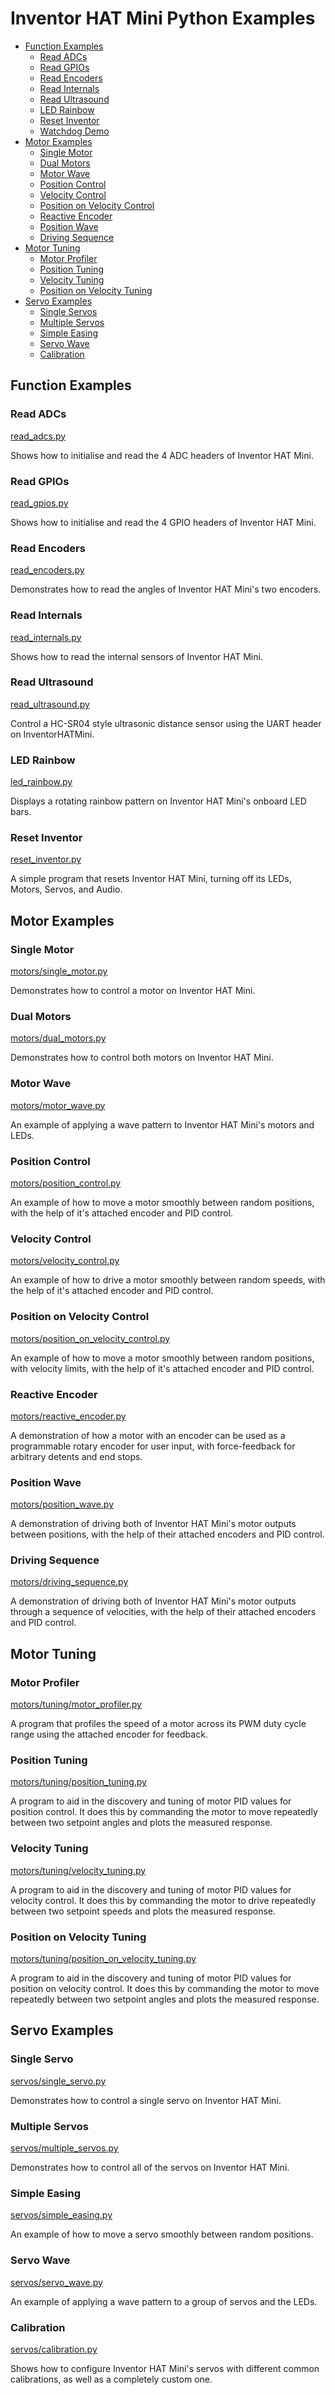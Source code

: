 # Inventor HAT Mini Python Examples <!-- omit in toc -->

- [Function Examples](#function-examples)
  - [Read ADCs](#read-adcs)
  - [Read GPIOs](#read-gpios)
  - [Read Encoders](#read-encoders)
  - [Read Internals](#read-internals)
  - [Read Ultrasound](#read-ultrasound)
  - [LED Rainbow](#led-rainbow)
  - [Reset Inventor](#reset-inventor)
  - [Watchdog Demo](#watchdog-demo)
- [Motor Examples](#motor-examples)
  - [Single Motor](#single-motor)
  - [Dual Motors](#dual-motors)
  - [Motor Wave](#motor-wave)
  - [Position Control](#position-control)
  - [Velocity Control](#velocity-control)
  - [Position on Velocity Control](#position-on-velocity-control)
  - [Reactive Encoder](#reactive-encoder)
  - [Position Wave](#position-wave)
  - [Driving Sequence](#driving-sequence)
- [Motor Tuning](#motor-tuning)
  - [Motor Profiler](#motor-profiler)
  - [Position Tuning](#position-tuning)
  - [Velocity Tuning](#velocity-tuning)
  - [Position on Velocity Tuning](#position-on-velocity-tuning)
- [Servo Examples](#servo-examples)
  - [Single Servos](#single-servo)
  - [Multiple Servos](#multiple-servos)
  - [Simple Easing](#simple-easing)
  - [Servo Wave](#servo-wave)
  - [Calibration](#calibration)


## Function Examples

### Read ADCs
[read_adcs.py](read_adcs.py)

Shows how to initialise and read the 4 ADC headers of Inventor HAT Mini.


### Read GPIOs
[read_gpios.py](read_gpios.py)

Shows how to initialise and read the 4 GPIO headers of Inventor HAT Mini.


### Read Encoders
[read_encoders.py](read_encoders.py)

Demonstrates how to read the angles of Inventor HAT Mini's two encoders.


### Read Internals
[read_internals.py](read_internals.py)

Shows how to read the internal sensors of Inventor HAT Mini.


### Read Ultrasound
[read_ultrasound.py](read_ultrasound.py)

Control a HC-SR04 style ultrasonic distance sensor using the UART header on InventorHATMini.


### LED Rainbow
[led_rainbow.py](led_rainbow.py)

Displays a rotating rainbow pattern on Inventor HAT Mini's onboard LED bars.


### Reset Inventor
[reset_inventor.py](reset_inventor.py)

A simple program that resets Inventor HAT Mini, turning off its LEDs, Motors, Servos, and Audio.


## Motor Examples

### Single Motor
[motors/single_motor.py](motors/single_motor.py)

Demonstrates how to control a motor on Inventor HAT Mini.


### Dual Motors
[motors/dual_motors.py](motors/dual_motors.py)

Demonstrates how to control both motors on Inventor HAT Mini.


### Motor Wave
[motors/motor_wave.py](motors/motor_wave.py)

An example of applying a wave pattern to Inventor HAT Mini's motors and LEDs.


### Position Control
[motors/position_control.py](motors/position_control.py)

An example of how to move a motor smoothly between random positions, with the help of it's attached encoder and PID control.


### Velocity Control
[motors/velocity_control.py](motors/velocity_control.py)

An example of how to drive a motor smoothly between random speeds, with the help of it's attached encoder and PID control.


### Position on Velocity Control
[motors/position_on_velocity_control.py](motors/position_on_velocity_control.py)

An example of how to move a motor smoothly between random positions, with velocity limits, with the help of it's attached encoder and PID control.


### Reactive Encoder
[motors/reactive_encoder.py](motors/reactive_encoder.py)

A demonstration of how a motor with an encoder can be used as a programmable rotary encoder for user input, with force-feedback for arbitrary detents and end stops.


### Position Wave
[motors/position_wave.py](motors/position_wave.py)

A demonstration of driving both of Inventor HAT Mini's motor outputs between positions, with the help of their attached encoders and PID control.


### Driving Sequence
[motors/driving_sequence.py](motors/driving_sequence.py)

A demonstration of driving both of Inventor HAT Mini's motor outputs through a sequence of velocities, with the help of their attached encoders and PID control.


## Motor Tuning

### Motor Profiler
[motors/tuning/motor_profiler.py](motors/tuning/motor_profiler.py)

A program that profiles the speed of a motor across its PWM duty cycle range using the attached encoder for feedback.


### Position Tuning
[motors/tuning/position_tuning.py](motors/tuning/position_tuning.py)

A program to aid in the discovery and tuning of motor PID values for position control. It does this by commanding the motor to move repeatedly between two setpoint angles and plots the measured response.


### Velocity Tuning
[motors/tuning/velocity_tuning.py](motors/tuning/velocity_tuning.py)

A program to aid in the discovery and tuning of motor PID values for velocity control. It does this by commanding the motor to drive repeatedly between two setpoint speeds and plots the measured response.


### Position on Velocity Tuning
[motors/tuning/position_on_velocity_tuning.py](motors/tuning/position_on_velocity_tuning.py)

A program to aid in the discovery and tuning of motor PID values for position on velocity control. It does this by commanding the motor to move repeatedly between two setpoint angles and plots the measured response.


## Servo Examples

### Single Servo
[servos/single_servo.py](servos/single_servo.py)

Demonstrates how to control a single servo on Inventor HAT Mini.


### Multiple Servos
[servos/multiple_servos.py](servos/multiple_servos.py)

Demonstrates how to control all of the servos on Inventor HAT Mini.


### Simple Easing
[servos/simple_easing.py](servos/simple_easing.py)

An example of how to move a servo smoothly between random positions.


### Servo Wave
[servos/servo_wave.py](servos/servo_wave.py)

An example of applying a wave pattern to a group of servos and the LEDs.


### Calibration
[servos/calibration.py](servos/calibration.py)

Shows how to configure Inventor HAT Mini's servos with different common calibrations, as well as a completely custom one.
